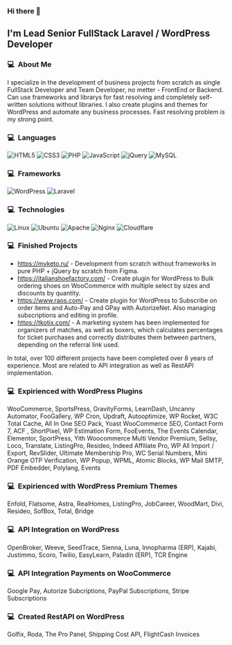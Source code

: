 ### Hi there 👋

## I'm Lead Senior FullStack Laravel / WordPress Developer

### 💻 &nbsp;About Me 

I specialize in the development of business projects from scratch as single FullStack Developer and Team Developer, no metter - FrontEnd or Backend. Can use frameworks and librarys for fast resolving and completely self-written solutions without libraries. I also create plugins and themes for WordPress and automate any business processes. Fast resolving problem is my strong point.

### 💻 &nbsp;Languages

![HTML5](https://img.shields.io/badge/html5-%23E34F26.svg?style=for-the-badge&logo=html5&logoColor=white)
![CSS3](https://img.shields.io/badge/css3-%231572B6.svg?style=for-the-badge&logo=css3&logoColor=white)
![PHP](https://img.shields.io/badge/php-%23777BB4.svg?style=for-the-badge&logo=php&logoColor=white)
![JavaScript](https://img.shields.io/badge/javascript-%23323330.svg?style=for-the-badge&logo=javascript&logoColor=%23F7DF1E)
![jQuery](https://img.shields.io/badge/jquery-%230769AD.svg?style=for-the-badge&logo=jquery&logoColor=white)
![MySQL](https://img.shields.io/badge/mysql-%2300f.svg?style=for-the-badge&logo=mysql&logoColor=white)

### 💻 &nbsp;Frameworks
![WordPress](https://img.shields.io/badge/WordPress-%23117AC9.svg?style=for-the-badge&logo=WordPress&logoColor=white)
![Laravel](https://img.shields.io/badge/laravel-%23FF2D20.svg?style=for-the-badge&logo=laravel&logoColor=white)

### 💻 &nbsp;Technologies

![Linux](https://img.shields.io/badge/Linux-FCC624?style=for-the-badge&logo=linux&logoColor=black)
![Ubuntu](https://img.shields.io/badge/Ubuntu-E95420?style=for-the-badge&logo=ubuntu&logoColor=white)
![Apache](https://img.shields.io/badge/apache-%23D42029.svg?style=for-the-badge&logo=apache&logoColor=white)
![Nginx](https://img.shields.io/badge/nginx-%23009639.svg?style=for-the-badge&logo=nginx&logoColor=white)
![Cloudflare](https://img.shields.io/badge/Cloudflare-F38020?style=for-the-badge&logo=Cloudflare&logoColor=white)

### 💻 &nbsp;Finished Projects

- https://myketo.ru/ - Development from scratch without frameworks in pure PHP + jQuery by scratch from Figma.
- https://italianshoefactory.com/ - Create plugin for WordPress to Bulk ordering shoes on WooCommerce with multiple select by sizes and discounts by quantity.
- https://www.raos.com/ - Create plugin for WordPress to Subscribe on order items and Auto-Pay and GPay with AutorizeNet. Also managing subscriptions and editing in profile.
- https://tkotix.com/ - A marketing system has been implemented for organizers of matches, as well as boxers, which calculates percentages for ticket purchases and correctly distributes them between partners, depending on the referral link used.

In total, over 100 different projects have been completed over 8 years of experience. Most are related to API integration as well as RestAPI implementation.

### 💻 &nbsp;Expirienced with WordPress Plugins
WooCommerce, SportsPress, GravityForms, LearnDash, Uncanny Automator, FooGallery, WP Cron, Updraft, Autooptimize, WP Rocket, W3C Total Cache, All In One SEO Pack, Yoast WooCommerce SEO, Contact Form 7, ACF , ShortPixel, WP Estimation Form, FooEvents, The Events Calendar, Elementor, SportPress, Yith Woocommerce Multi Vendor Premium, Sellsy, Loco, Translate, ListingPro, Resideo, Indeed Affiliate Pro, WP All Import / Export, RevSlider, Ultimate Membership Pro, WC Serial Numbers, Mini Orange OTP Verification, WP Popup, WPML, Atomic Blocks, WP Mail SMTP, PDF Embedder, Polylang, Events

### 💻 &nbsp;Expirienced with WordPress Premium Themes
Enfold, Flatsome, Astra, RealHomes, ListingPro, JobCareer, WoodMart, Divi, Resideo, SofBox, Total, Bridge

### 💻 &nbsp;API Integration on WordPress
OpenBroker, Weeve, SeedTrace, Sienna, Luna, Innopharma (ERP), Kajabi, Justimmo, Scoro, Twilio, EasyLearn, Paladin (ERP), TCR Engine

### 💻 &nbsp;API Integration Payments on WooCommerce
Google Pay, Autorize Subcriptions, PayPal Subscriptions, Stripe Subscriptions

### 💻 &nbsp;Created RestAPI on WordPress
Golfix, Roda, The Pro Panel, Shipping Cost API, FlightCash Invoices
